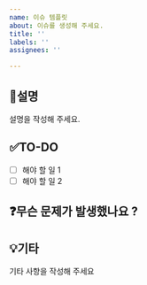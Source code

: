 ```yaml
---
name: 이슈 템플릿
about: 이슈를 생성해 주세요.
title: ''
labels: ''
assignees: ''

---
```


## 📝설명
설명을 작성해 주세요.

## ✅TO-DO
- [ ] 해야 할 일 1
- [ ] 해야 할 일 2

## ❓무슨 문제가 발생했나요 ?

## 💡기타
기타 사항을 작성해 주세요
